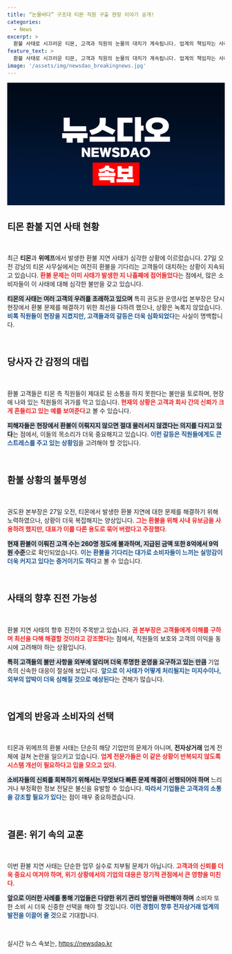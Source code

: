 ```yaml
---
title: “눈물바다” 구조대 티몬 직원 구출 현장 이야기 공개!
categories:
  - News
excerpt: >
  환불 사태로 시끄러운 티몬, 고객과 직원의 눈물의 대치가 계속됩니다. 업계의 책임자는 사라지고, 현장은 혼란 속에 빠져 있는데... 과연 과연 이 위기는 어떻게 해결될까요? 클릭해서 그 현장의 내막을 확인하세요!
feature_text: >
  환불 사태로 시끄러운 티몬, 고객과 직원의 눈물의 대치가 계속됩니다. 업계의 책임자는 사라지고, 현장은 혼란 속에 빠져 있는데... 과연 과연 이 위기는 어떻게 해결될까요? 클릭해서 그 현장의 내막을 확인하세요!
image: '/assets/img/newsdao_breakingnews.jpg'
---
```


<p><img src="/assets/img/newsdao_breakingnews.jpg" alt="flaretime 속보" /></p>

<h2 data-ke-size="size26">티몬 환불 지연 사태 현황</h2>

<p data-ke-size="size16">&nbsp;</p>

<p>최근 <strong>티몬</strong>과 <strong>위메프</strong>에서 발생한 환불 지연 사태가 심각한 상황에 이르렀습니다. 27일 오전 강남의 티몬 사무실에서는 여전히 환불을 기다리는 고객들이 대치하는 상황이 지속되고 있습니다. <b><span style="color: #ee2323;">환불 문제는 이미 사태가 발생한 지 나흘째에 접어들었다</span></b>는 점에서, 많은 소비자들이 이 사태에 대해 심각한 불만을 갖고 있습니다. </p>

<p><b><span style="background-color: #21538527;">티몬의 사태는 여러 고객의 우려를 초래하고 있으며</span></b> 특히 권도완 운영사업 본부장은 당시 현장에서 환불 문제를 해결하기 위한 최선을 다하려 했으나, 상황은 녹록지 않았습니다. <b><span style="color: #1a5490;">비록 직원들이 현장을 지켰지만, 고객들과의 갈등은 더욱 심화되었다</span></b>는 사실이 명백합니다.</p>

<p data-ke-size="size16">&nbsp;</p>

<h2 data-ke-size="size26">당사자 간 감정의 대립</h2>

<p data-ke-size="size16">&nbsp;</p>

<p>환불 고객들은 티몬 측 직원들이 제대로 된 소통을 하지 못한다는 불만을 토로하며, 현장에 나와 있는 직원들의 귀가를 막고 있습니다. <b><span style="color: #ee2323;">현재의 상황은 고객과 회사 간의 신뢰가 크게 흔들리고 있는 예를 보여준다</span></b>고 볼 수 있습니다. </p>

<p><b><span style="background-color: #21538527;">피해자들은 현장에서 환불이 이뤄지지 않으면 절대 물러서지 않겠다는 의지를 다지고 있다</span></b>는 점에서, 이들의 목소리가 더욱 중요해지고 있습니다. <b><span style="color: #1a5490;">이런 갈등은 직원들에게도 큰 스트레스를 주고 있는 상황임</span></b>을 고려해야 할 것입니다.</p>

<p data-ke-size="size16">&nbsp;</p>

<h2 data-ke-size="size26">환불 상황의 불투명성</h2>

<p data-ke-size="size16">&nbsp;</p>

<p>권도완 본부장은 27일 오전, 티몬에서 발생한 환불 지연에 대한 문제를 해결하기 위해 노력하였으나, 상황이 더욱 복잡해지는 양상입니다. <b><span style="color: #ee2323;">그는 환불을 위해 사내 유보금을 사용하려 했지만, 대표가 이를 다른 용도로 묶어 버렸다고 주장했다</span></b>. </p>

<p><b><span style="background-color: #21538527;">현재 환불이 이뤄진 고객 수는 260명 정도에 불과하며, 지급된 금액 또한 8억에서 9억 원 수준</span></b>으로 확인되었습니다. <b><span style="color: #1a5490;">이는 환불을 기다리는 대가로 소비자들이 느끼는 실망감이 더욱 커지고 있다는 증거이기도 하다</span></b>고 볼 수 있습니다.</p>

<p data-ke-size="size16">&nbsp;</p>

<h2 data-ke-size="size26">사태의 향후 진전 가능성</h2>

<p data-ke-size="size16">&nbsp;</p>

<p>환불 지연 사태의 향후 진전이 주목받고 있습니다. <b><span style="color: #ee2323;">권 본부장은 고객들에게 이해를 구하며 최선을 다해 해결할 것이라고 강조했다</span></b>는 점에서, 직원들의 보호와 고객의 이익을 동시에 고려해야 하는 상황입니다. </p>

<p><b><span style="background-color: #21538527;">특히 고객들의 불만 사항을 외부에 알리며 더욱 투명한 운영을 요구하고 있는 만큼</span></b> 기업 측의 신속한 대응이 절실해 보입니다. <b><span style="color: #1a5490;">앞으로 이 사태가 어떻게 처리될지는 미지수이나, 외부의 압박이 더욱 심해질 것으로 예상된다</span></b>는 견해가 많습니다.</p>

<p data-ke-size="size16">&nbsp;</p>

<h2 data-ke-size="size26">업계의 반응과 소비자의 선택</h2>

<p data-ke-size="size16">&nbsp;</p>

<p>티몬과 위메프의 환불 사태는 단순히 해당 기업만의 문제가 아니며, <strong>전자상거래</strong> 업계 전체에 걸쳐 논란을 일으키고 있습니다. <b><span style="color: #ee2323;">업계 전문가들은 이 같은 상황이 반복되지 않도록 시스템 개선이 필요하다고 입을 모으고 있다</span></b>. </p>

<p><b><span style="background-color: #21538527;">소비자들의 신뢰를 회복하기 위해서는 무엇보다 빠른 문제 해결이 선행되어야 하며</span></b> 느리거나 부정확한 정보 전달은 불신을 유발할 수 있습니다. <b><span style="color: #1a5490;">따라서 기업들은 고객과의 소통을 강조할 필요가 있다</span></b>는 점이 매우 중요하겠습니다.</p>

<p data-ke-size="size16">&nbsp;</p>

<h2 data-ke-size="size26">결론: 위기 속의 교훈</h2>

<p data-ke-size="size16">&nbsp;</p>

<p>이번 환불 지연 사태는 단순한 업무 실수로 치부될 문제가 아닙니다. <b><span style="color: #ee2323;">고객과의 신뢰를 더욱 중요시 여겨야 하며, 위기 상황에서의 기업의 대응은 장기적 관점에서 큰 영향을 미친다</span></b>. </p>

<p><b><span style="background-color: #21538527;">앞으로 이러한 사례를 통해 기업들은 다양한 위기 관리 방안을 마련해야 하며</span></b> 소비자 또한 소비 시 더욱 신중한 선택을 해야 할 것입니다. <b><span style="color: #1a5490;">이런 경험이 향후 전자상거래 업계의 발전을 이끌어 줄 것</span></b>으로 기대합니다.</p>

<p data-ke-size="size16">&nbsp;</p>
실시간 뉴스 속보는, <a href="https://newsdao.kr" rel="dofollow">https://newsdao.kr</a>


